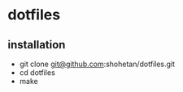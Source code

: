 # dotfiles

## installation
 * git clone git@github.com:shohetan/dotfiles.git
 * cd dotfiles
 * make
